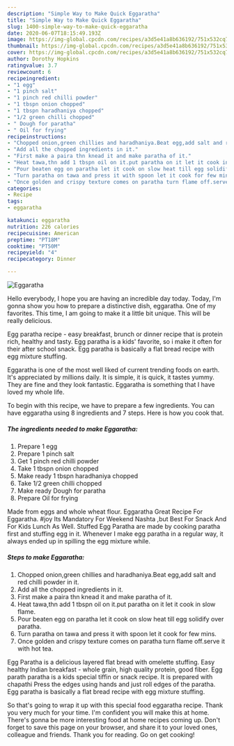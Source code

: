 ```yaml
---
description: "Simple Way to Make Quick Eggaratha"
title: "Simple Way to Make Quick Eggaratha"
slug: 1400-simple-way-to-make-quick-eggaratha
date: 2020-06-07T18:15:49.193Z
image: https://img-global.cpcdn.com/recipes/a3d5e41a8b636192/751x532cq70/eggaratha-recipe-main-photo.jpg
thumbnail: https://img-global.cpcdn.com/recipes/a3d5e41a8b636192/751x532cq70/eggaratha-recipe-main-photo.jpg
cover: https://img-global.cpcdn.com/recipes/a3d5e41a8b636192/751x532cq70/eggaratha-recipe-main-photo.jpg
author: Dorothy Hopkins
ratingvalue: 3.7
reviewcount: 6
recipeingredient:
- "1 egg"
- "1 pinch salt"
- "1 pinch red chilli powder"
- "1 tbspn onion chopped"
- "1 tbspn haradhaniya chopped"
- "1/2 green chilli chopped"
- " Dough for paratha"
- " Oil for frying"
recipeinstructions:
- "Chopped onion,green chillies and haradhaniya.Beat egg,add salt and red chilli powder in it."
- "Add all the chopped ingredients in it."
- "First make a paira thn knead it and make paratha of it."
- "Heat tawa,thn add 1 tbspn oil on it.put paratha on it let it cook in slow flame."
- "Pour beaten egg on paratha let it cook on slow heat till egg solidify over paratha."
- "Turn paratha on tawa and press it with spoon let it cook for few mins."
- "Once golden and crispy texture comes on paratha turn flame off.serve it with hot tea."
categories:
- Recipe
tags:
- eggaratha

katakunci: eggaratha 
nutrition: 226 calories
recipecuisine: American
preptime: "PT18M"
cooktime: "PT50M"
recipeyield: "4"
recipecategory: Dinner

---
```



![Eggaratha](https://img-global.cpcdn.com/recipes/a3d5e41a8b636192/751x532cq70/eggaratha-recipe-main-photo.jpg)

Hello everybody, I hope you are having an incredible day today. Today, I'm gonna show you how to prepare a distinctive dish, eggaratha. One of my favorites. This time, I am going to make it a little bit unique. This will be really delicious.

Egg paratha recipe - easy breakfast, brunch or dinner recipe that is protein rich, healthy and tasty. Egg paratha is a kids&#39; favorite, so i make it often for their after school snack. Egg paratha is basically a flat bread recipe with egg mixture stuffing.

Eggaratha is one of the most well liked of current trending foods on earth. It's appreciated by millions daily. It is simple, it is quick, it tastes yummy. They are fine and they look fantastic. Eggaratha is something that I have loved my whole life.


To begin with this recipe, we have to prepare a few ingredients. You can have eggaratha using 8 ingredients and 7 steps. Here is how you cook that.

<!--inarticleads1-->

##### The ingredients needed to make Eggaratha:

1. Prepare 1 egg
1. Prepare 1 pinch salt
1. Get 1 pinch red chilli powder
1. Take 1 tbspn onion chopped
1. Make ready 1 tbspn haradhaniya chopped
1. Take 1/2 green chilli chopped
1. Make ready  Dough for paratha
1. Prepare  Oil for frying


Made from eggs and whole wheat flour. Eggaratha Great Recipe For Eggaratha. #joy Its Mandatory For Weekend Nashta ,but Best For Snack And For Kids Lunch As Well. Stuffed Egg Paratha are made by cooking paratha first and stuffing egg in it. Whenever I make egg paratha in a regular way, it always ended up in spilling the egg mixture while. 

<!--inarticleads2-->

##### Steps to make Eggaratha:

1. Chopped onion,green chillies and haradhaniya.Beat egg,add salt and red chilli powder in it.
1. Add all the chopped ingredients in it.
1. First make a paira thn knead it and make paratha of it.
1. Heat tawa,thn add 1 tbspn oil on it.put paratha on it let it cook in slow flame.
1. Pour beaten egg on paratha let it cook on slow heat till egg solidify over paratha.
1. Turn paratha on tawa and press it with spoon let it cook for few mins.
1. Once golden and crispy texture comes on paratha turn flame off.serve it with hot tea.


Egg Paratha is a delicious layered flat bread with omelette stuffing. Easy healthy Indian breakfast - whole grain, high quality protein, good fiber. Egg parath paratha is a kids special tiffin or snack recipe. It is prepared with chapathi Press the edges using hands and just roll edges of the paratha. Egg paratha is basically a flat bread recipe with egg mixture stuffing. 

So that's going to wrap it up with this special food eggaratha recipe. Thank you very much for your time. I'm confident you will make this at home. There's gonna be more interesting food at home recipes coming up. Don't forget to save this page on your browser, and share it to your loved ones, colleague and friends. Thank you for reading. Go on get cooking!
